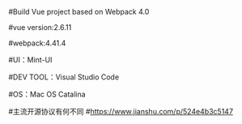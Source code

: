 #Build Vue project based on Webpack 4.0

#vue version:2.6.11

#webpack:4.41.4

#UI：Mint-UI

#DEV TOOL：Visual Studio Code

#OS：Mac OS Catalina

#主流开源协议有何不同
#https://www.jianshu.com/p/524e4b3c5147
